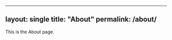 <!-- _pages/about.md -->
---
layout: single
title: "About"
permalink: /about/
---
This is the About page.
